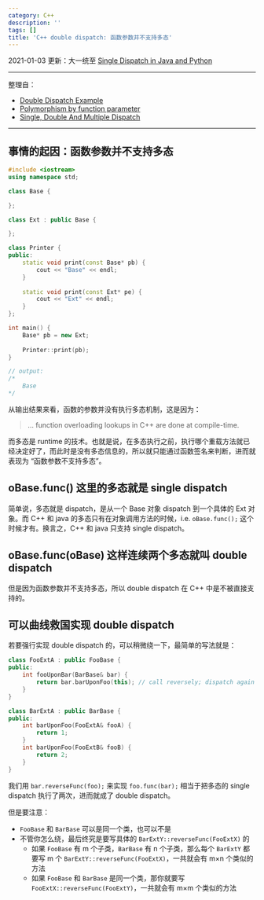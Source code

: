 ```yaml
---
category: C++
description: ''
tags: []
title: 'C++ double dispatch: 函数参数并不支持多态'
---
```


2021-01-03 更新：大一统至 [Single Dispatch in Java and Python](/java/2021/01/03/single-dispatch-in-java-and-python)

-----

整理自：

- [Double Dispatch Example](http://c2.com/cgi/wiki?DoubleDispatchExample)
- [Polymorphism by function parameter](http://stackoverflow.com/questions/2169460/polymorphism-by-function-parameter)
- [Single, Double And Multiple Dispatch](http://ifacethoughts.net/2006/07/29/single-double-and-multiple-dispatch)

-----

## 事情的起因：函数参数并不支持多态

```cpp
#include <iostream>
using namespace std;

class Base {

};

class Ext : public Base {

};

class Printer {
public:
	static void print(const Base* pb) {
		cout << "Base" << endl;
	}
	
	static void print(const Ext* pe) {
		cout << "Ext" << endl;
	}
};

int main() {
	Base* pb = new Ext;
	
	Printer::print(pb);
}

// output: 
/*
	Base
*/
```

从输出结果来看，函数的参数并没有执行多态机制，这是因为：

> ... function overloading lookups in C++ are done at compile-time.

而多态是 runtime 的技术。也就是说，在多态执行之前，执行哪个重载方法就已经决定好了，而此时是没有多态信息的，所以就只能通过函数签名来判断，进而就表现为 “函数参数不支持多态”。

## oBase.func() 这里的多态就是 single dispatch

简单说，多态就是 dispatch，是从一个 Base 对象 dispatch 到一个具体的 Ext 对象。而 C++ 和 java 的多态只有在对象调用方法的时候，i.e. `oBase.func();` 这个时候才有。换言之，C++ 和 java 只支持 single dispatch。

## oBase.func(oBase) 这样连续两个多态就叫 double dispatch

但是因为函数参数并不支持多态，所以 double dispatch 在 C++ 中是不被直接支持的。

## 可以曲线救国实现 double dispatch

若要强行实现 double dispatch 的，可以稍微绕一下，最简单的写法就是：

```cpp
class FooExtA : public FooBase {
public:
	int fooUponBar(BarBase& bar) {
		return bar.barUponFoo(this); // call reversely; dispatch again
	}
}

class BarExtA : public BarBase {
public:
	int barUponFoo(FooExtA& fooA) {
		return 1; 
	}
	int barUponFoo(FooExtB& fooB) {
		return 2; 
	}
}
```

我们用 `bar.reverseFunc(foo);` 来实现 `foo.func(bar);` 相当于把多态的 single dispatch 执行了两次，进而就成了 double dispatch。

但是要注意：

- `FooBase` 和 `BarBase` 可以是同一个类，也可以不是
- 不管你怎么绕，最后终究是要写具体的 `BarExtY::reverseFunc(FooExtX)` 的
	- 如果 `FooBase` 有 m 个子类，`BarBase` 有 n 个子类，那么每个 `BarExtY` 都要写 m 个 `BarExtY::reverseFunc(FooExtX)`，一共就会有 m×n 个类似的方法
	- 如果 `FooBase` 和 `BarBase` 是同一个类，那你就要写 `FooExtX::reverseFunc(FooExtY)`，一共就会有 m×m 个类似的方法